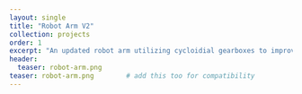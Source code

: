 ```yaml
---
layout: single
title: "Robot Arm V2"
collection: projects
order: 1
excerpt: "An updated robot arm utilizing cycloidial gearboxes to improve performance and quality of life."
header:
  teaser: robot-arm.png
teaser: robot-arm.png        # add this too for compatibility
---
```

